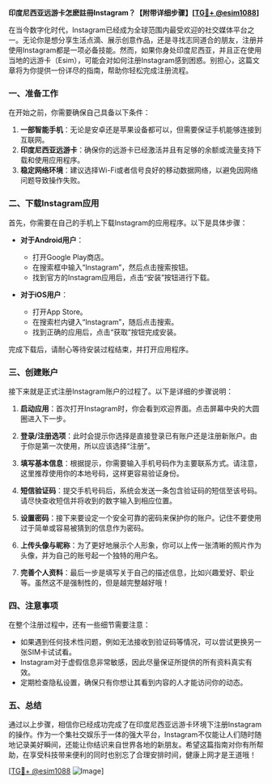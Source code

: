 **印度尼西亚远游卡怎麽註冊Instagram？【附带详细步骤】[[TG💪+ @esim1088](https://t.me/s/esim1088)]**

在当今数字化时代，Instagram已经成为全球范围内最受欢迎的社交媒体平台之一。无论你是想分享生活点滴、展示创意作品，还是寻找志同道合的朋友，注册并使用Instagram都是一项必备技能。然而，如果你身处印度尼西亚，并且正在使用当地的远游卡（Esim），可能会对如何注册Instagram感到困惑。别担心，这篇文章将为你提供一份详尽的指南，帮助你轻松完成注册流程。

### 一、准备工作

在开始之前，你需要确保自己具备以下条件：

1. **一部智能手机**：无论是安卓还是苹果设备都可以，但需要保证手机能够连接到互联网。
2. **印度尼西亚远游卡**：确保你的远游卡已经激活并且有足够的余额或流量支持下载和使用应用程序。
3. **稳定网络环境**：建议选择Wi-Fi或者信号良好的移动数据网络，以避免因网络问题导致操作失败。

### 二、下载Instagram应用

首先，你需要在自己的手机上下载Instagram的应用程序。以下是具体步骤：

- **对于Android用户**：
   - 打开Google Play商店。
   - 在搜索框中输入“Instagram”，然后点击搜索按钮。
   - 找到官方的Instagram应用后，点击“安装”按钮进行下载。

- **对于iOS用户**：
   - 打开App Store。
   - 在搜索栏内键入“Instagram”，随后点击搜索。
   - 找到正确的应用后，点击“获取”按钮完成安装。

完成下载后，请耐心等待安装过程结束，并打开应用程序。

### 三、创建账户

接下来就是正式注册Instagram账户的过程了。以下是详细的步骤说明：

1. **启动应用**：首次打开Instagram时，你会看到欢迎界面。点击屏幕中央的大圆圈进入下一步。
   
2. **登录/注册选项**：此时会提示你选择是直接登录已有账户还是注册新账户。由于你是第一次使用，所以应该选择“注册”。

3. **填写基本信息**：根据提示，你需要输入手机号码作为主要联系方式。请注意，这里推荐使用你的本地号码，这样更容易验证身份。

4. **短信验证码**：提交手机号码后，系统会发送一条包含验证码的短信至该号码。请尽快查收短信并将收到的数字输入到相应位置。

5. **设置密码**：接下来要设定一个安全可靠的密码来保护你的账户。记住不要使用过于简单或容易被猜到的信息作为密码。

6. **上传头像与昵称**：为了更好地展示个人形象，你可以上传一张清晰的照片作为头像，并为自己的账号起一个独特的用户名。

7. **完善个人资料**：最后一步是填写关于自己的描述信息，比如兴趣爱好、职业等。虽然这不是强制性的，但是越完整越好哦！

### 四、注意事项

在整个注册过程中，还有一些细节需要注意：

- 如果遇到任何技术性问题，例如无法接收到验证码等情况，可以尝试更换另一张SIM卡试试看。
- Instagram对于虚假信息非常敏感，因此尽量保证所提供的所有资料真实有效。
- 定期检查隐私设置，确保只有你想让其看到内容的人才能访问你的动态。

### 五、总结

通过以上步骤，相信你已经成功完成了在印度尼西亚远游卡环境下注册Instagram的操作。作为一个集社交娱乐于一体的强大平台，Instagram不仅能让人们随时随地记录美好瞬间，还能让你结识来自世界各地的新朋友。希望这篇指南对你有所帮助，在享受科技带来便利的同时也别忘了合理安排时间，健康上网才是王道哦！

[[TG💪+ @esim1088](https://t.me/s/esim1088) ![Image](https://i.postimg.cc/4NQfJmqS/Snipaste-2025-05-13-00-14-12.png)]